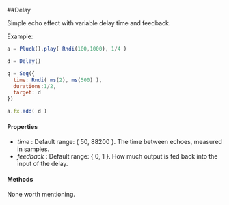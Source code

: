 ##Delay

Simple echo effect with variable delay time and feedback.

Example:
```javascript
a = Pluck().play( Rndi(100,1000), 1/4 )

d = Delay()

q = Seq({
  time: Rndi( ms(2), ms(500) ),
  durations:1/2,
  target: d 
})

a.fx.add( d )
```

#### Properties

* _time_ : Default range: { 50, 88200 }. The time between echoes, measured in samples. 
* _feedback_  : Default range: { 0, 1 }. How much output is fed back into the input of the delay. 

#### Methods

None worth mentioning.
